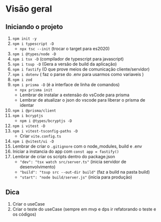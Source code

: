 # Visão geral

## Iniciando o projeto

1. `npm init -y`
2. `npm i typescript -D`
    - `npx tsc --init` (trocar o target para es2020)
3. `npm i @types/node -D`
4. `npm i tsx -D` (compilador de typescript para javascript)
5. `npm i tsup -D` (Gera a versão de build da aplicação)
6. `npm i fastify` (O que prove meios de comunicação cliente/servidor)
7. `npm i dotenv` ( faz o parse do .env para usarmos como variaveis )
8. `npm i zod`
9. `npm i prisma -D` (é a interface de linha de comandos)
    - `npx prisma init`
    - Lembrar de instalar a extensão do vsCode para prisma
    - Lembrar de atualizar o json do vscode para liberar o prisma de identar
10. `npm i @prisma/client`
11. `npm i bcryptjs`
    - `npm i @types/bcryptjs -D`
12. `npm i vitest -D`
13. `npm i vitest-tsconfig-paths -D`
    - Criar `vite.config.ts`
14. `npm i @vitest/ui -D`
15. Lembrar de criar o `.gitignore` com o node_modules, build e .env
16. Iniciar a instancia do app com `const app = fastify()`
17. Lembrar de criar os scripts dentro do package.json
    - `"dev": "tsx watch src/server.ts"` (inicia servidor de desenvolvimento)
    - `"build": "tsup src --out-dir build"` (faz a build na pasta build)
    - `"start": "node build/server.js"` (inicia para produção)

## Dica

1. Criar o useCase
2. Criar o teste do useCase (sempre em mvp e dps ir refatorando o teste e os códigos)
